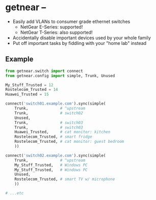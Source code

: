 # getnear – 

* Easily add VLANs to consumer grade ethernet switches
  * NetGear E-Series: supported!
  * NetGear T-Series: also supported!
* Accidentally disable important devices used by your whole family
* Put off important tasks by fiddling with your "home lab" instead

## Example

```Python
from getnear.switch import connect
from getnear.config import simple, Trunk, Unused

My_Stuff_Trusted = 12
Rostelecom_Trusted = 14
Huawei_Trusted = 15

connect('switch01.example.com').sync(simple(
    Trunk,              # ^upstream
    Trunk,              # switch02
    Unused,
    Trunk,              # switch03
    Trunk,              # switch03
    Huawei_Trusted,     # cat monitor: kitchen
    Rostelecom_Trusted, # smart fridge
    Rostelecom_Trusted, # cat monitor: guest bedroom
    ))

connect('switch02.example.com').sync(simple(
    Trunk,              # ^upstream
    My_Stuff_Trusted,   # Windows PC
    My_Stuff_Trusted,   # Windows PC
    Unused,
    Rostelecom_Trusted, # smart TV w/ microphone
    ))

# ...etc
```
